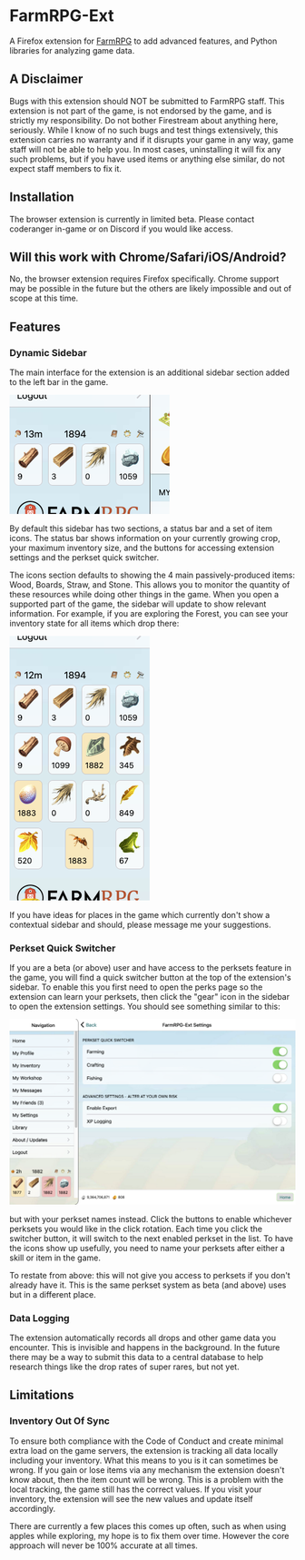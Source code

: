 # FarmRPG-Ext

A Firefox extension for [FarmRPG](https://farmrpg.com/) to add advanced features, and Python libraries for analyzing game data.

## A Disclaimer

Bugs with this extension should NOT be submitted to FarmRPG staff. This extension is not part of the game, is not endorsed by the game, and is strictly my responsibility. Do not bother Firestream about anything here, seriously. While I know of no such bugs and test things extensively, this extension carries no warranty and if it disrupts your game in any way, game staff will not be able to help you. In most cases, uninstalling it will fix any such problems, but if you have used items or anything else similar, do not expect staff members to fix it.

## Installation

The browser extension is currently in limited beta. Please contact coderanger in-game or on Discord if you would like access.

## Will this work with Chrome/Safari/iOS/Android?

No, the browser extension requires Firefox specifically. Chrome support may be possible in the future but the others are likely impossible and out of scope at this time.

## Features

### Dynamic Sidebar

The main interface for the extension is an additional sidebar section added to the left bar in the game.

![Sidebar screenshot](docs/sidebar.png)

By default this sidebar has two sections, a status bar and a set of item icons. The status bar shows information on your currently growing crop, your maximum inventory size, and the buttons for accessing extension settings and the perkset quick switcher.

The icons section defaults to showing the 4 main passively-produced items: Wood, Boards, Straw, and Stone. This allows you to monitor the quantity of these resources while doing other things in the game. When you open a supported part of the game, the sidebar will update to show relevant information. For example, if you are exploring the Forest, you can see your inventory state for all items which drop there:

![Forest screenshot](docs/forest.png)

If you have ideas for places in the game which currently don't show a contextual sidebar and should, please message me your suggestions.

### Perkset Quick Switcher

If you are a beta (or above) user and have access to the perksets feature in the game, you will find a quick switcher button at the top of the extension's sidebar. To enable this you first need to open the perks page so the extension can learn your perksets, then click the "gear" icon in the sidebar to open the extension settings. You should see something similar to this:

![Settings screenshot](docs/settings.png)

but with your perkset names instead. Click the buttons to enable whichever perksets you would like in the click rotation. Each time you click the switcher button, it will switch to the next enabled perkset in the list. To have the icons show up usefully, you need to name your perksets after either a skill or item in the game.

To restate from above: this will not give you access to perksets if you don't already have it. This is the same perkset system as beta (and above) uses but in a different place.

### Data Logging

The extension automatically records all drops and other game data you encounter. This is invisible and happens in the background. In the future there may be a way to submit this data to a central database to help research things like the drop rates of super rares, but not yet.

## Limitations

### Inventory Out Of Sync

To ensure both compliance with the Code of Conduct and create minimal extra load on the game servers, the extension is tracking all data locally including your inventory. What this means to you is it can sometimes be wrong. If you gain or lose items via any mechanism the extension doesn't know about, then the item count will be wrong. This is a problem with the local tracking, the game still has the correct values. If you visit your inventory, the extension will see the new values and update itself accordingly.

There are currently a few places this comes up often, such as when using apples while exploring, my hope is to fix them over time. However the core approach will never be 100% accurate at all times.
